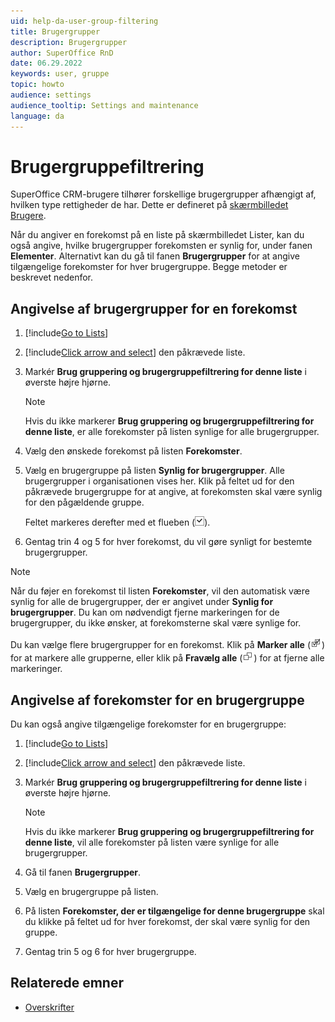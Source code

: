 ```yaml
---
uid: help-da-user-group-filtering
title: Brugergrupper
description: Brugergrupper
author: SuperOffice RnD
date: 06.29.2022
keywords: user, gruppe
topic: howto
audience: settings
audience_tooltip: Settings and maintenance
language: da
---
```


# Brugergruppefiltrering

SuperOffice CRM-brugere tilhører forskellige brugergrupper afhængigt af, hvilken type rettigheder de har. Dette er defineret på [skærmbilledet Brugere][2].

Når du angiver en forekomst på en liste på skærmbilledet Lister, kan du også angive, hvilke brugergrupper forekomsten er synlig for, under fanen **Elementer**. Alternativt kan du gå til fanen **Brugergrupper** for at angive tilgængelige forekomster for hver brugergruppe. Begge metoder er beskrevet nedenfor.

## Angivelse af brugergrupper for en forekomst

1. [!include[Go to Lists](../includes/goto-lists.md)]

2. [!include[Click arrow and select](../includes/expand-list.md)] den påkrævede liste.

3. Markér **Brug gruppering og brugergruppefiltrering for denne liste** i øverste højre hjørne.

    > [!NOTE]
    > Hvis du ikke markerer **Brug gruppering og brugergruppefiltrering for denne liste**, er alle forekomster på listen synlige for alle brugergrupper.

4. Vælg den ønskede forekomst på listen **Forekomster**.

5. Vælg en brugergruppe på listen **Synlig for brugergrupper**. Alle brugergrupper i organisationen vises her. Klik på feltet ud for den påkrævede brugergruppe for at angive, at forekomsten skal være synlig for den pågældende gruppe.

    Feltet markeres derefter med et flueben (![icon][img2]).

6. Gentag trin 4 og 5 for hver forekomst, du vil gøre synligt for bestemte brugergrupper.

> [!NOTE]
> Når du føjer en forekomst til listen **Forekomster**, vil den automatisk være synlig for alle de brugergrupper, der er angivet under **Synlig for brugergrupper**. Du kan om nødvendigt fjerne markeringen for de brugergrupper, du ikke ønsker, at forekomsterne skal være synlige for.

Du kan vælge flere brugergrupper for en forekomst. Klik på **Marker alle** (![icon][img1]) for at markere alle grupperne, eller klik på **Fravælg alle** (![icon][img3]) for at fjerne alle markeringer.

## Angivelse af forekomster for en brugergruppe

Du kan også angive tilgængelige forekomster for en brugergruppe:

1. [!include[Go to Lists](../includes/goto-lists.md)]

2. [!include[Click arrow and select](../includes/expand-list.md)] den påkrævede liste.

3. Markér **Brug gruppering og brugergruppefiltrering for denne liste** i øverste højre hjørne.

    > [!NOTE]
    > Hvis du ikke markerer **Brug gruppering og brugergruppefiltrering for denne liste**, vil alle forekomster på listen være synlige for alle brugergrupper.

4. Gå til fanen **Brugergrupper**.

5. Vælg en brugergruppe på listen.

6. På listen **Forekomster, der er tilgængelige for denne brugergruppe** skal du klikke på feltet ud for hver forekomst, der skal være synlig for den gruppe.

7. Gentag trin 5 og 6 for hver brugergruppe.

## Relaterede emner

* [Overskrifter][1]

<!-- Referenced links -->
[1]: headings.md
[2]: ../../../user-management/learn/index.md

<!-- Referenced images -->
[img1]: ../../../../../media/icons/select-all.png
[img2]: ../../../../../media/icons/btn-selected.png
[img3]: ../../../../../media/icons/unselect-all.png
